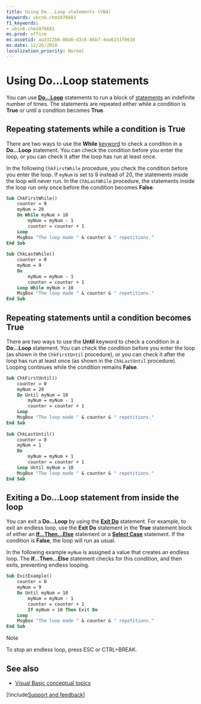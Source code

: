 ```yaml
---
title: Using Do...Loop statements (VBA)
keywords: vbcn6.chm1076681
f1_keywords:
- vbcn6.chm1076681
ms.prod: office
ms.assetid: aa3322b6-80a6-d3c6-86b7-4ea6151f0616
ms.date: 12/26/2018
localization_priority: Normal
---
```



# Using Do...Loop statements

You can use **[Do...Loop](../../reference/user-interface-help/doloop-statement.md)** statements to run a block of [statements](../../Glossary/vbe-glossary.md#statement) an indefinite number of times. The statements are repeated either while a condition is **True** or until a condition becomes **True**.


## Repeating statements while a condition is True

There are two ways to use the **While** [keyword](../../Glossary/vbe-glossary.md#keyword) to check a condition in a **Do...Loop** statement. You can check the condition before you enter the loop, or you can check it after the loop has run at least once.

In the following `ChkFirstWhile` procedure, you check the condition before you enter the loop. If `myNum` is set to 9 instead of 20, the statements inside the loop will never run. In the `ChkLastWhile` procedure, the statements inside the loop run only once before the condition becomes **False**.

```vb
Sub ChkFirstWhile() 
    counter = 0 
    myNum = 20 
    Do While myNum > 10 
        myNum = myNum - 1 
        counter = counter + 1 
    Loop 
    MsgBox "The loop made " & counter & " repetitions." 
End Sub 
 
Sub ChkLastWhile() 
    counter = 0 
    myNum = 9 
    Do 
        myNum = myNum - 1 
        counter = counter + 1 
    Loop While myNum > 10 
    MsgBox "The loop made " & counter & " repetitions." 
End Sub
```


## Repeating statements until a condition becomes True

There are two ways to use the **Until** keyword to check a condition in a **Do...Loop** statement. You can check the condition before you enter the loop (as shown in the `ChkFirstUntil` procedure), or you can check it after the loop has run at least once (as shown in the `ChkLastUntil` procedure). Looping continues while the condition remains **False**.


```vb
Sub ChkFirstUntil() 
    counter = 0 
    myNum = 20 
    Do Until myNum = 10 
        myNum = myNum - 1 
        counter = counter + 1 
    Loop 
    MsgBox "The loop made " & counter & " repetitions." 
End Sub 
 
Sub ChkLastUntil() 
    counter = 0 
    myNum = 1 
    Do 
        myNum = myNum + 1 
        counter = counter + 1 
    Loop Until myNum = 10 
    MsgBox "The loop made " & counter & " repetitions." 
End Sub
```


## Exiting a Do...Loop statement from inside the loop

You can exit a **Do...Loop** by using the **[Exit Do](../../reference/user-interface-help/exit-statement.md)** statement. For example, to exit an endless loop, use the **Exit Do** statement in the **True** statement block of either an **[If...Then...Else](../../reference/user-interface-help/ifthenelse-statement.md)** statement or a **[Select Case](../../reference/user-interface-help/select-case-statement.md)** statement. If the condition is **False**, the loop will run as usual.

In the following example `myNum` is assigned a value that creates an endless loop. The **If...Then...Else** statement checks for this condition, and then exits, preventing endless looping.

```vb
Sub ExitExample() 
    counter = 0 
    myNum = 9 
    Do Until myNum = 10 
        myNum = myNum - 1 
        counter = counter + 1 
        If myNum < 10 Then Exit Do 
    Loop 
    MsgBox "The loop made " & counter & " repetitions." 
End Sub
```

> [!NOTE] 
> To stop an endless loop, press ESC or CTRL+BREAK.

## See also

- [Visual Basic conceptual topics](../../reference/user-interface-help/visual-basic-conceptual-topics.md)

[!include[Support and feedback](~/includes/feedback-boilerplate.md)]
